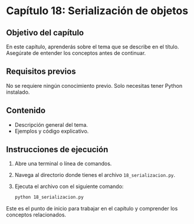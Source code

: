 # Capítulo 18: Serialización de objetos

## Objetivo del capítulo
En este capítulo, aprenderás sobre el tema que se describe en el título. Asegúrate de entender los conceptos antes de continuar.

## Requisitos previos
No se requiere ningún conocimiento previo. Solo necesitas tener Python instalado.

## Contenido
- Descripción general del tema.
- Ejemplos y código explicativo.

## Instrucciones de ejecución
1. Abre una terminal o línea de comandos.
2. Navega al directorio donde tienes el archivo `18_serializacion.py`.
3. Ejecuta el archivo con el siguiente comando:

   ```bash
   python 18_serializacion.py
   ```

Este es el punto de inicio para trabajar en el capítulo y comprender los conceptos relacionados.
